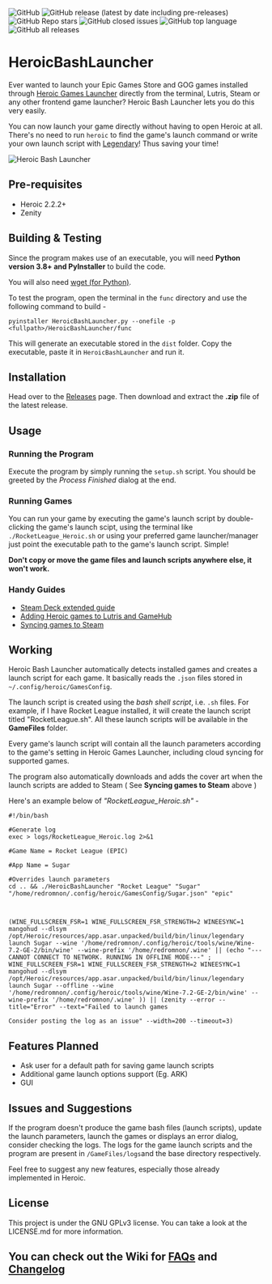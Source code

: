 <img alt="GitHub" src="https://img.shields.io/github/license/redromnon/HeroicBashLauncher?style=for-the-badge">   <img alt="GitHub release (latest by date including pre-releases)" src="https://img.shields.io/github/v/release/redromnon/HeroicBashLauncher?color=blue&include_prereleases&style=for-the-badge">    <img alt="GitHub Repo stars" src="https://img.shields.io/github/stars/redromnon/HeroicBashLauncher?color=yellow&style=for-the-badge">  <img alt="GitHub closed issues" src="https://img.shields.io/github/issues-closed/redromnon/HeroicBashLauncher?color=blueviolet&style=for-the-badge">  <img alt="GitHub top language" src="https://img.shields.io/github/languages/top/redromnon/HeroicBashLauncher?color=green&style=for-the-badge">  <img alt="GitHub all releases" src="https://img.shields.io/github/downloads/redromnon/HeroicBashLauncher/total?color=red&style=for-the-badge">

# HeroicBashLauncher

Ever wanted to launch your Epic Games Store and GOG games installed through [Heroic Games Launcher](https://github.com/Heroic-Games-Launcher/HeroicGamesLauncher) directly from the terminal, Lutris, Steam or any other frontend game launcher? 
Heroic Bash Launcher lets you do this very easily. 

You can now launch your game directly without having to open Heroic at all. There's no need to run `heroic` to find the game's launch command or write your own launch script with [Legendary](https://github.com/derrod/legendary)! Thus saving your time!


![Heroic Bash Launcher](https://user-images.githubusercontent.com/74495920/142615495-a4e5e811-7ee3-41b8-ae80-d6d008820f2a.png)


## Pre-requisites
- Heroic 2.2.2+
- Zenity

## Building & Testing
Since the program makes use of an executable, you will need **Python version 3.8+ and PyInstaller** to build the code.

You will also need [wget (for Python)](https://pypi.org/project/wget/).

To test the program, open the terminal in the `func` directory and use the following command to build -

```
pyinstaller HeroicBashLauncher.py --onefile -p <fullpath>/HeroicBashLauncher/func
```

This will generate an executable stored in the `dist` folder. Copy the executable, paste it in `HeroicBashLauncher` and run it.

## Installation
Head over to the [Releases](https://github.com/redromnon/HeroicBashLauncher/releases) page. Then download and extract the **.zip** file of the latest release.

## Usage

### Running the Program
Execute the program by simply running the `setup.sh` script. You should be greeted by the _Process Finished_ dialog at the end.


### Running Games
You can run your game by executing the game's launch script by double-clicking the game's launch scipt, using the terminal like ```./RocketLeague_Heroic.sh``` or using your preferred game launcher/manager just point the executable path to the game's launch script. Simple!

**Don't copy or move the game files and launch scripts anywhere else, it won't work.** 

### Handy Guides

- [Steam Deck extended guide](https://github.com/redromnon/HeroicBashLauncher/wiki/Steam-Deck-(Flatpak)-Guide)
- [Adding Heroic games to Lutris and GameHub](https://github.com/redromnon/HeroicBashLauncher/wiki/Adding-Games-to-Game-Launchers-&-Managers)
- [Syncing games to Steam](https://github.com/Heroic-Games-Launcher/HeroicGamesLauncher/wiki/Adding-Games-to-Steam-on-Linux#adding-your-games-to-steam)


## Working

Heroic Bash Launcher automatically detects installed games and creates a launch script for each game. It basically reads the `.json` files stored in `~/.config/heroic/GamesConfig`. 

The launch script is created using the *bash shell script*, i.e. `.sh` files. For example, if I have Rocket League installed, it will create the launch script titled "RocketLeague.sh". All these launch scripts will be available in the **GameFiles** folder. 

Every game's launch script will contain all the launch parameters according to the game's setting in Heroic Games Launcher, including cloud syncing for supported games. 

The program also automatically downloads and adds the cover art when the launch scripts are added to Steam ( See **Syncing games to Steam** above )

Here's an example below of _"RocketLeague_Heroic.sh"_ -

```
#!/bin/bash 

#Generate log
exec > logs/RocketLeague_Heroic.log 2>&1

#Game Name = Rocket League (EPIC) 

#App Name = Sugar

#Overrides launch parameters
cd .. && ./HeroicBashLauncher "Rocket League" "Sugar" "/home/redromnon/.config/heroic/GamesConfig/Sugar.json" "epic" 



(WINE_FULLSCREEN_FSR=1 WINE_FULLSCREEN_FSR_STRENGTH=2 WINEESYNC=1 mangohud --dlsym /opt/Heroic/resources/app.asar.unpacked/build/bin/linux/legendary launch Sugar --wine '/home/redromnon/.config/heroic/tools/wine/Wine-7.2-GE-2/bin/wine' --wine-prefix '/home/redromnon/.wine' || (echo "---CANNOT CONNECT TO NETWORK. RUNNING IN OFFLINE MODE---" ; WINE_FULLSCREEN_FSR=1 WINE_FULLSCREEN_FSR_STRENGTH=2 WINEESYNC=1 mangohud --dlsym /opt/Heroic/resources/app.asar.unpacked/build/bin/linux/legendary launch Sugar --offline --wine '/home/redromnon/.config/heroic/tools/wine/Wine-7.2-GE-2/bin/wine' --wine-prefix '/home/redromnon/.wine' )) || (zenity --error --title="Error" --text="Failed to launch games 

Consider posting the log as an issue" --width=200 --timeout=3)

```


## Features Planned

- Ask user for a default path for saving game launch scripts
- Additional game launch options support (Eg. ARK)
- GUI


## Issues and Suggestions
If the program doesn't produce the game bash files (launch scripts), update the launch parameters, launch the games or displays an error dialog, consider checking the logs. The logs for the game launch scripts and the program are present in `/GameFiles/logs`and the base directory respectively.

Feel free to suggest any new features, especially those already implemented in Heroic. 

## License
This project is under the GNU GPLv3 license. You can take a look at the LICENSE.md for more information.


## You can check out the Wiki for [FAQs](https://github.com/redromnon/HeroicBashLauncher/wiki/FAQ) and [Changelog](https://github.com/redromnon/HeroicBashLauncher/wiki/Changelog)
